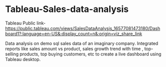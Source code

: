# Tableau-Sales-data-analysis
Tableau Public link-https://public.tableau.com/views/SalesDataAnalysis_16577081473180/Dashboard1?:language=en-US&:display_count=n&:origin=viz_share_link

Data analysis on demo sql sales data of an imaginary company.
Integrated reports like sales amount vs product, sales growth trend with time
, top-selling products, top buying customers, etc to create a live dashboard using Tableau desktop.
